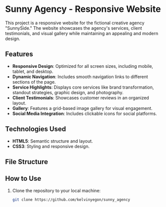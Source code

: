 # Sunny Agency - Responsive Website

This project is a responsive website for the fictional creative agency "SunnySide." The website showcases the agency's services, client testimonials, and visual gallery while maintaining an appealing and modern design.

## Features

- **Responsive Design**: Optimized for all screen sizes, including mobile, tablet, and desktop.
- **Dynamic Navigation**: Includes smooth navigation links to different sections of the page.
- **Service Highlights**: Displays core services like brand transformation, standout strategies, graphic design, and photography.
- **Client Testimonials**: Showcases customer reviews in an organized layout.
- **Gallery**: Features a grid-based image gallery for visual engagement.
- **Social Media Integration**: Includes clickable icons for social platforms.

## Technologies Used

- **HTML5**: Semantic structure and layout.
- **CSS3**: Styling and responsive design.

## File Structure


## How to Use

1. Clone the repository to your local machine:
   ```bash
   git clone https://github.com/kelvinyegon/sunny_agency
